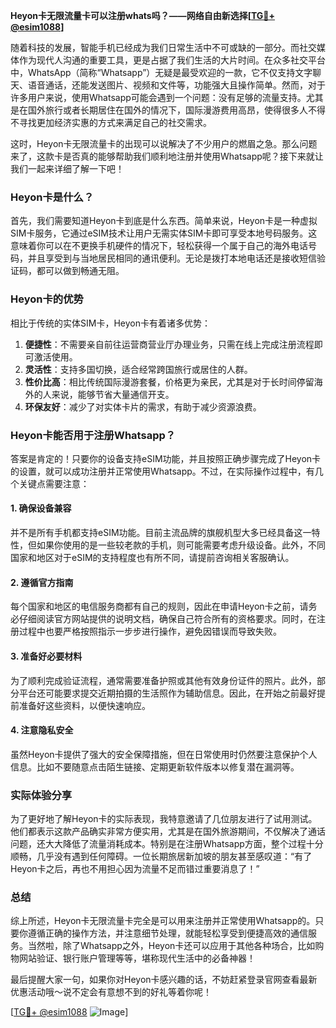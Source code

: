**Heyon卡无限流量卡可以注册whats吗？——网络自由新选择[[TG💪+ @esim1088](https://t.me/s/esim1088)]**

随着科技的发展，智能手机已经成为我们日常生活中不可或缺的一部分。而社交媒体作为现代人沟通的重要工具，更是占据了我们生活的大片时间。在众多社交平台中，WhatsApp（简称“Whatsapp”）无疑是最受欢迎的一款，它不仅支持文字聊天、语音通话，还能发送图片、视频和文件等，功能强大且操作简单。然而，对于许多用户来说，使用Whatsapp可能会遇到一个问题：没有足够的流量支持。尤其是在国外旅行或者长期居住在国外的情况下，国际漫游费用高昂，使得很多人不得不寻找更加经济实惠的方式来满足自己的社交需求。

这时，Heyon卡无限流量卡的出现可以说解决了不少用户的燃眉之急。那么问题来了，这款卡是否真的能够帮助我们顺利地注册并使用Whatsapp呢？接下来就让我们一起来详细了解一下吧！

### Heyon卡是什么？

首先，我们需要知道Heyon卡到底是什么东西。简单来说，Heyon卡是一种虚拟SIM卡服务，它通过eSIM技术让用户无需实体SIM卡即可享受本地号码服务。这意味着你可以在不更换手机硬件的情况下，轻松获得一个属于自己的海外电话号码，并且享受到与当地居民相同的通讯便利。无论是拨打本地电话还是接收短信验证码，都可以做到畅通无阻。

### Heyon卡的优势

相比于传统的实体SIM卡，Heyon卡有着诸多优势：

1. **便捷性**：不需要亲自前往运营商营业厅办理业务，只需在线上完成注册流程即可激活使用。
2. **灵活性**：支持多国切换，适合经常跨国旅行或居住的人群。
3. **性价比高**：相比传统国际漫游套餐，价格更为亲民，尤其是对于长时间停留海外的人来说，能够节省大量通信开支。
4. **环保友好**：减少了对实体卡片的需求，有助于减少资源浪费。

### Heyon卡能否用于注册Whatsapp？

答案是肯定的！只要你的设备支持eSIM功能，并且按照正确步骤完成了Heyon卡的设置，就可以成功注册并正常使用Whatsapp。不过，在实际操作过程中，有几个关键点需要注意：

#### 1. 确保设备兼容
并不是所有手机都支持eSIM功能。目前主流品牌的旗舰机型大多已经具备这一特性，但如果你使用的是一些较老款的手机，则可能需要考虑升级设备。此外，不同国家和地区对于eSIM的支持程度也有所不同，请提前咨询相关客服确认。

#### 2. 遵循官方指南
每个国家和地区的电信服务商都有自己的规则，因此在申请Heyon卡之前，请务必仔细阅读官方网站提供的说明文档，确保自己符合所有的资格要求。同时，在注册过程中也要严格按照指示一步步进行操作，避免因错误而导致失败。

#### 3. 准备好必要材料
为了顺利完成验证流程，通常需要准备护照或其他有效身份证件的照片。此外，部分平台还可能要求提交近期拍摄的生活照作为辅助信息。因此，在开始之前最好提前准备好这些资料，以便快速响应。

#### 4. 注意隐私安全
虽然Heyon卡提供了强大的安全保障措施，但在日常使用时仍然要注意保护个人信息。比如不要随意点击陌生链接、定期更新软件版本以修复潜在漏洞等。

### 实际体验分享

为了更好地了解Heyon卡的实际表现，我特意邀请了几位朋友进行了试用测试。他们都表示这款产品确实非常方便实用，尤其是在国外旅游期间，不仅解决了通话问题，还大大降低了流量消耗成本。特别是在注册Whatsapp方面，整个过程十分顺畅，几乎没有遇到任何障碍。一位长期旅居新加坡的朋友甚至感叹道：“有了Heyon卡之后，再也不用担心因为流量不足而错过重要消息了！”

### 总结

综上所述，Heyon卡无限流量卡完全是可以用来注册并正常使用Whatsapp的。只要你遵循正确的操作方法，并注意细节处理，就能轻松享受到便捷高效的通信服务。当然啦，除了Whatsapp之外，Heyon卡还可以应用于其他各种场合，比如购物网站验证、银行账户管理等等，堪称现代生活中的必备神器！

最后提醒大家一句，如果你对Heyon卡感兴趣的话，不妨赶紧登录官网查看最新优惠活动哦～说不定会有意想不到的好礼等着你呢！

[[TG💪+ @esim1088](https://t.me/s/esim1088) ![Image](https://i.postimg.cc/4NQfJmqS/Snipaste-2025-05-13-00-14-12.png)]